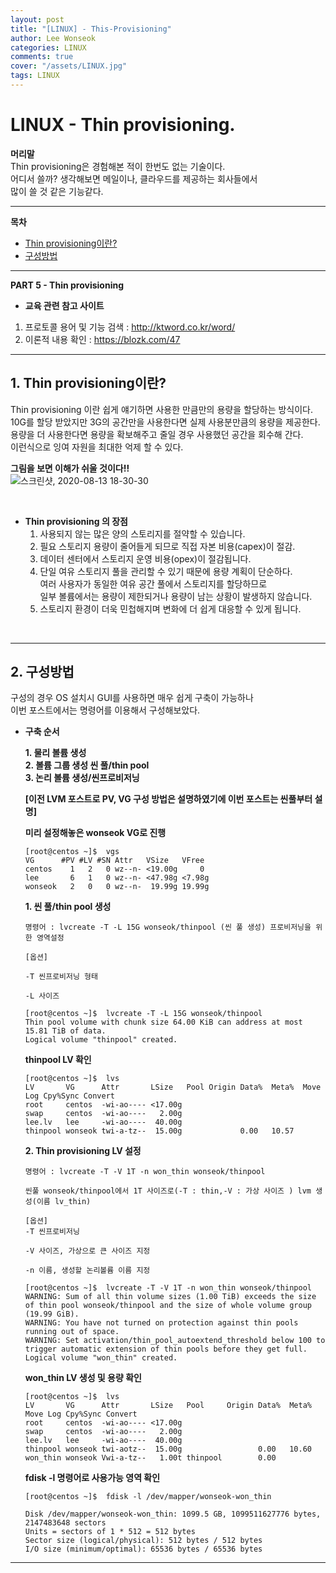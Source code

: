 ```yaml
---
layout: post
title: "[LINUX] - This-Provisioning"
author: Lee Wonseok
categories: LINUX
comments: true
cover: "/assets/LINUX.jpg"
tags: LINUX
---
```



# LINUX - Thin provisioning.



**머리말**  
Thin provisioning은 경험해본 적이 한번도 없는 기술이다.  
어디서 쓸까? 생각해보면 메일이나, 클라우드를 제공하는 회사들에서  
많이 쓸 것 같은 기능같다.

---
**목차**

- [Thin provisioning이란?](#a1)
- [구성방법](#a2)

---

**PART 5 - Thin provisioning**  




  * **교육 관련 참고 사이트**

1. 프로토콜 용어 및 기능 검색 : http://ktword.co.kr/word/  
2. 이론적 내용 확인 : https://blozk.com/47 


----
	
## 1. Thin provisioning이란?   <a name="a1"></a> 

Thin provisioning 이란 쉽게 얘기하면 사용한 만큼만의 용량을 할당하는 방식이다.  
10G를 할당 받았지만 3G의 공간만을 사용한다면 실제 사용분만큼의 용량을 제공한다.  
용량을 더 사용한다면 용량을 확보해주고 줄일 경우 사용했던 공간을 회수해 간다.  
이런식으로 잉여 자원을 최대한 억제 할 수 있다.  


**그림을 보면 이해가 쉬울 것이다!!**  
![스크린샷, 2020-08-13 18-30-30](https://user-images.githubusercontent.com/69498804/90118378-1cb86900-dd93-11ea-93f4-09740a93bd5e.png)

<br/>

* **Thin provisioning 의 장점**
	1. 사용되지 않는 많은 양의 스토리지를 절약할 수 있습니다.
	2. 필요 스토리지 용량이 줄어들게 되므로 직접 자본 비용(capex)이 절감.
	3. 데이터 센터에서 스토리지 운영 비용(opex)이 절감됩니다.
	4.  단일 여유 스토리지 풀을 관리할 수 있기 때문에 용량 계획이 단순하다.  
		여러 사용자가 동일한 여유 공간 풀에서 스토리지를 할당하므로  
    일부 볼륨에서는 용량이 제한되거나 용량이 남는 상황이 발생하지 않습니다.  
	5. 스토리지 환경이 더욱 민첩해지며 변화에 더 쉽게 대응할 수 있게 됩니다.
  
  
<br/>  

---

## 2. 구성방법   <a name="a2"></a>  
구성의 경우 OS 설치시 GUI를 사용하면 매우 쉽게 구축이 가능하나  
이번 포스트에서는 명령어를 이용해서 구성해보았다.  

* **구축 순서**  

  **1. 물리 볼륨 생성**  
  **2. 볼륨 그룹 생성 씬 풀/thin pool**  
  **3. 논리 볼륨 생성/씬프로비저닝**    



	**[이전 LVM 포스트로 PV, VG 구성 방법은 설명하였기에 이번 포스트는 씬풀부터 설명]**  

	**미리 설정해놓은 wonseok VG로 진행**
	
	  [root@centos ~]$  vgs
	  VG      #PV #LV #SN Attr   VSize   VFree 
	  centos    1   2   0 wz--n- <19.00g     0 
	  lee       6   1   0 wz--n- <47.98g <7.98g
	  wonseok   2   0   0 wz--n-  19.99g 19.99g

	**1. 씬 풀/thin pool 생성**
		        
	  명령어 : lvcreate -T -L 15G wonseok/thinpool (씬 풀 생성) 프로비저닝을 위한 영역설정

	  [옵션]
	  
	  -T 씬프로비저닝 형태

	  -L 사이즈

	  [root@centos ~]$  lvcreate -T -L 15G wonseok/thinpool 
	  Thin pool volume with chunk size 64.00 KiB can address at most 15.81 TiB of data.
	  Logical volume "thinpool" created.

	**thinpool LV 확인**
	  
	  [root@centos ~]$  lvs
	  LV       VG      Attr       LSize   Pool Origin Data%  Meta%  Move Log Cpy%Sync Convert
	  root     centos  -wi-ao---- <17.00g                                                    
	  swap     centos  -wi-ao----   2.00g                                                    
	  lee.lv   lee     -wi-ao----  40.00g                                                    
	  thinpool wonseok twi-a-tz--  15.00g             0.00   10.57 


	**2. Thin provisioning LV 설정**
	
	  명령어 : lvcreate -T -V 1T -n won_thin wonseok/thinpool

	  씬풀 wonseok/thinpool에서 1T 사이즈로(-T : thin,-V : 가상 사이즈 ) lvm 생성(이름 lv_thin)

	  [옵션]
	  -T 씬프로비저닝

	  -V 사이즈, 가상으로 큰 사이즈 지정

	  -n 이름, 생성할 논리볼륨 이름 지정

	  [root@centos ~]$  lvcreate -T -V 1T -n won_thin wonseok/thinpool
	  WARNING: Sum of all thin volume sizes (1.00 TiB) exceeds the size of thin pool wonseok/thinpool and the size of whole volume group (19.99 GiB).
	  WARNING: You have not turned on protection against thin pools running out of space.
	  WARNING: Set activation/thin_pool_autoextend_threshold below 100 to trigger automatic extension of thin pools before they get full.
	  Logical volume "won_thin" created.


	**won_thin LV 생성 및 용량 확인**

	  [root@centos ~]$  lvs
	  LV       VG      Attr       LSize   Pool     Origin Data%  Meta%  Move Log Cpy%Sync Convert
	  root     centos  -wi-ao---- <17.00g                                                        
	  swap     centos  -wi-ao----   2.00g                                                        
	  lee.lv   lee     -wi-ao----  40.00g                                                        
	  thinpool wonseok twi-aotz--  15.00g                 0.00   10.60                           
	  won_thin wonseok Vwi-a-tz--   1.00t thinpool        0.00                

	**fdisk -l 명령어로 사용가능 영역 확인**

	  [root@centos ~]$  fdisk -l /dev/mapper/wonseok-won_thin

	  Disk /dev/mapper/wonseok-won_thin: 1099.5 GB, 1099511627776 bytes, 2147483648 sectors
	  Units = sectors of 1 * 512 = 512 bytes
	  Sector size (logical/physical): 512 bytes / 512 bytes
	  I/O size (minimum/optimal): 65536 bytes / 65536 bytes


---------
  


  

  



 

